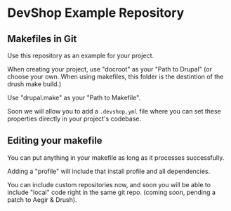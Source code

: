 # DevShop Example Repository
## Makefiles in Git

Use this repository as an example for your project.

When creating your project, use "docroot" as your "Path to Drupal" (or choose your own. When using makefiles, this folder is the destintion of the drush make build.)

Use "drupal.make" as your "Path to Makefile".

Soon we will allow you to add a `.devshop.yml` file where you can set these properties directly in your project's codebase. 

## Editing your makefile

You can put anything in your makefile as long as it processes successfully.

Adding a "profile" will include that install profile and all dependencies.

You can include custom repositories now, and soon you will be able to include "local" code right in the same git repo.  (coming soon, pending a patch to Aegir & Drush).



